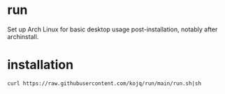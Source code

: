 # run
Set up Arch Linux for basic desktop usage post-installation, notably after archinstall.
# installation
`curl https://raw.githubusercontent.com/kojq/run/main/run.sh|sh`
